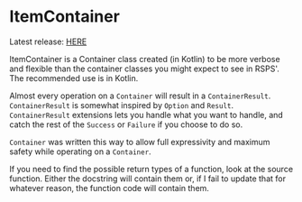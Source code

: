# ItemContainer

Latest release: [HERE](https://github.com/nbness2/ItemContainer/releases/latest)

ItemContainer is a Container class created (in Kotlin) to be more verbose and flexible than the container classes you might expect to see in RSPS'. The recommended use is in Kotlin.

Almost every operation on a `Container` will result in a `ContainerResult`. `ContainerResult` is somewhat inspired by `Option` and `Result`. `ContainerResult` extensions lets you handle what you want to handle, and catch the rest of the `Success` or `Failure` if you choose to do so.

`Container` was written this way to allow full expressivity and maximum safety while operating on a `Container`.

If you need to find the possible return types of a function, look at the source function. Either the docstring will contain them or, if I fail to update that for whatever reason, the function code will contain them.
